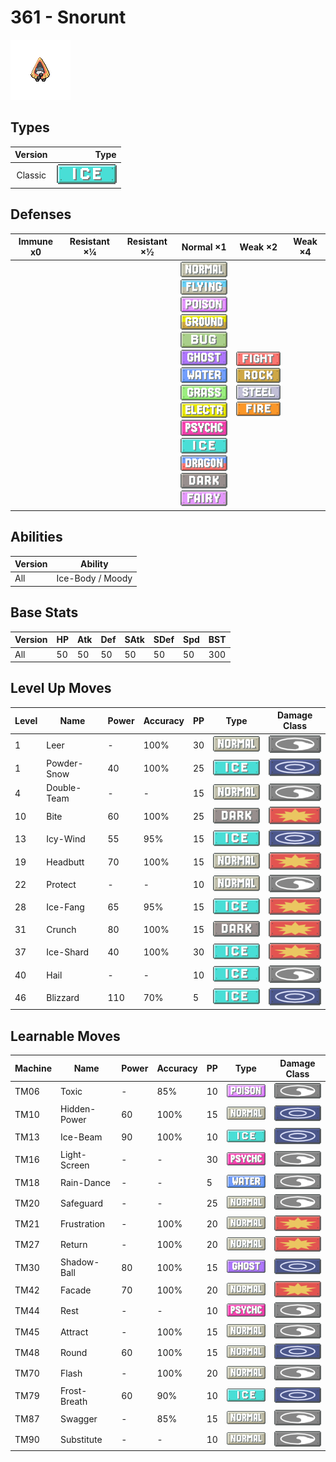 # 361 - Snorunt

![snorunt](../img/pokemon/361.png)

## Types

| Version | Type                         |
| :-----: | ---------------------------: |
| Classic | ![ice](../img/types/ice.png) |

## Defenses

| Immune x0 | Resistant ×¼ | Resistant ×½ | Normal ×1                                                                                                                                                                                                                                                                                                                                                                                                                                                                                                                                   | Weak ×2                                                                                                                                           | Weak ×4 |
| --------- | ------------ | ------------ | ------------------------------------------------------------------------------------------------------------------------------------------------------------------------------------------------------------------------------------------------------------------------------------------------------------------------------------------------------------------------------------------------------------------------------------------------------------------------------------------------------------------------------------------- | ------------------------------------------------------------------------------------------------------------------------------------------------- | ------- |
|           |              |              | ![normal](../img/types/normal.png)<br/>![flying](../img/types/flying.png)<br/>![poison](../img/types/poison.png)<br/>![ground](../img/types/ground.png)<br/>![bug](../img/types/bug.png)<br/>![ghost](../img/types/ghost.png)<br/>![water](../img/types/water.png)<br/>![grass](../img/types/grass.png)<br/>![electric](../img/types/electric.png)<br/>![psychic](../img/types/psychic.png)<br/>![ice](../img/types/ice.png)<br/>![dragon](../img/types/dragon.png)<br/>![dark](../img/types/dark.png)<br/>![fairy](../img/types/fairy.png) | ![fighting](../img/types/fighting.png)<br/>![rock](../img/types/rock.png)<br/>![steel](../img/types/steel.png)<br/>![fire](../img/types/fire.png) |         |

## Abilities

| Version | Ability          |
| ------- | ---------------- |
| All     | Ice-Body / Moody |

## Base Stats

| Version | HP | Atk | Def | SAtk | SDef | Spd | BST |
| ------- | -- | --- | --- | ---- | ---- | --- | --- |
| All     | 50 | 50  | 50  | 50   | 50   | 50  | 300 |

## Level Up Moves

| Level | Name        | Power | Accuracy | PP | Type                               | Damage Class                           |
| ----- | ----------- | ----- | -------- | -- | ---------------------------------- | -------------------------------------- |
| 1     | Leer        | -     | 100%     | 30 | ![normal](../img/types/normal.png) | ![status](../img/types/status.png)     |
| 1     | Powder-Snow | 40    | 100%     | 25 | ![ice](../img/types/ice.png)       | ![special](../img/types/special.png)   |
| 4     | Double-Team | -     | -        | 15 | ![normal](../img/types/normal.png) | ![status](../img/types/status.png)     |
| 10    | Bite        | 60    | 100%     | 25 | ![dark](../img/types/dark.png)     | ![physical](../img/types/physical.png) |
| 13    | Icy-Wind    | 55    | 95%      | 15 | ![ice](../img/types/ice.png)       | ![special](../img/types/special.png)   |
| 19    | Headbutt    | 70    | 100%     | 15 | ![normal](../img/types/normal.png) | ![physical](../img/types/physical.png) |
| 22    | Protect     | -     | -        | 10 | ![normal](../img/types/normal.png) | ![status](../img/types/status.png)     |
| 28    | Ice-Fang    | 65    | 95%      | 15 | ![ice](../img/types/ice.png)       | ![physical](../img/types/physical.png) |
| 31    | Crunch      | 80    | 100%     | 15 | ![dark](../img/types/dark.png)     | ![physical](../img/types/physical.png) |
| 37    | Ice-Shard   | 40    | 100%     | 30 | ![ice](../img/types/ice.png)       | ![physical](../img/types/physical.png) |
| 40    | Hail        | -     | -        | 10 | ![ice](../img/types/ice.png)       | ![status](../img/types/status.png)     |
| 46    | Blizzard    | 110   | 70%      | 5  | ![ice](../img/types/ice.png)       | ![special](../img/types/special.png)   |

## Learnable Moves

| Machine | Name         | Power | Accuracy | PP | Type                                 | Damage Class                           |
| ------- | ------------ | ----- | -------- | -- | ------------------------------------ | -------------------------------------- |
| TM06    | Toxic        | -     | 85%      | 10 | ![poison](../img/types/poison.png)   | ![status](../img/types/status.png)     |
| TM10    | Hidden-Power | 60    | 100%     | 15 | ![normal](../img/types/normal.png)   | ![special](../img/types/special.png)   |
| TM13    | Ice-Beam     | 90    | 100%     | 10 | ![ice](../img/types/ice.png)         | ![special](../img/types/special.png)   |
| TM16    | Light-Screen | -     | -        | 30 | ![psychic](../img/types/psychic.png) | ![status](../img/types/status.png)     |
| TM18    | Rain-Dance   | -     | -        | 5  | ![water](../img/types/water.png)     | ![status](../img/types/status.png)     |
| TM20    | Safeguard    | -     | -        | 25 | ![normal](../img/types/normal.png)   | ![status](../img/types/status.png)     |
| TM21    | Frustration  | -     | 100%     | 20 | ![normal](../img/types/normal.png)   | ![physical](../img/types/physical.png) |
| TM27    | Return       | -     | 100%     | 20 | ![normal](../img/types/normal.png)   | ![physical](../img/types/physical.png) |
| TM30    | Shadow-Ball  | 80    | 100%     | 15 | ![ghost](../img/types/ghost.png)     | ![special](../img/types/special.png)   |
| TM42    | Facade       | 70    | 100%     | 20 | ![normal](../img/types/normal.png)   | ![physical](../img/types/physical.png) |
| TM44    | Rest         | -     | -        | 10 | ![psychic](../img/types/psychic.png) | ![status](../img/types/status.png)     |
| TM45    | Attract      | -     | 100%     | 15 | ![normal](../img/types/normal.png)   | ![status](../img/types/status.png)     |
| TM48    | Round        | 60    | 100%     | 15 | ![normal](../img/types/normal.png)   | ![special](../img/types/special.png)   |
| TM70    | Flash        | -     | 100%     | 20 | ![normal](../img/types/normal.png)   | ![status](../img/types/status.png)     |
| TM79    | Frost-Breath | 60    | 90%      | 10 | ![ice](../img/types/ice.png)         | ![special](../img/types/special.png)   |
| TM87    | Swagger      | -     | 85%      | 15 | ![normal](../img/types/normal.png)   | ![status](../img/types/status.png)     |
| TM90    | Substitute   | -     | -        | 10 | ![normal](../img/types/normal.png)   | ![status](../img/types/status.png)     |